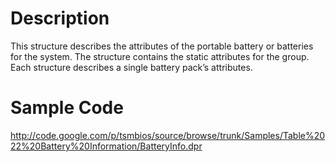 # Description #

This structure describes the attributes of the portable battery or batteries for the system. The structure contains the static attributes for the group. Each structure describes a single battery pack’s attributes.

# Sample Code #

http://code.google.com/p/tsmbios/source/browse/trunk/Samples/Table%2022%20Battery%20Information/BatteryInfo.dpr